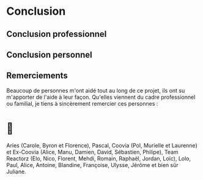 # Conclusion 

## Conclusion professionnel

## Conclusion personnel

## Remerciements 

Beaucoup de personnes m'ont aidé tout au long de ce projet, ils ont su m'apporter de l'aide à leur façon. Qu'elles viennent du cadre professionnel ou familial, je tiens à sincèrement remercier ces personnes : 

# 👋

Aries (Carole, Byron et Florence), Pascal, Coovia (Pol, Murielle et Laurenne) et Ex-Coovia (Alice, Manu, Damien, David, Sébastien, Philipe), Team Reactorz (Elo, Nico, Florent, Mehdi, Romain, Raphaël, Jordan, Loïc), Lolo, Paul, Alice, Antoine, Blandine, Françoise, Ulysse, Jérôme et bien sûr Juliane.